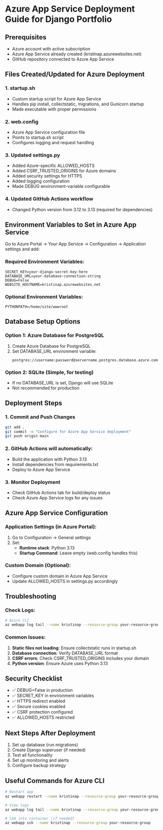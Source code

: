 # Azure App Service Deployment Guide for Django Portfolio

## Prerequisites

- Azure account with active subscription
- Azure App Service already created (kristinap.azurewebsites.net)
- GitHub repository connected to Azure App Service

## Files Created/Updated for Azure Deployment

### 1. startup.sh

- Custom startup script for Azure App Service
- Handles pip install, collectstatic, migrations, and Gunicorn startup
- Made executable with proper permissions

### 2. web.config

- Azure App Service configuration file
- Points to startup.sh script
- Configures logging and request handling

### 3. Updated settings.py

- Added Azure-specific ALLOWED_HOSTS
- Added CSRF_TRUSTED_ORIGINS for Azure domains
- Added security settings for HTTPS
- Added logging configuration
- Made DEBUG environment-variable configurable

### 4. Updated GitHub Actions workflow

- Changed Python version from 3.12 to 3.13 (required for dependencies)

## Environment Variables to Set in Azure App Service

Go to Azure Portal → Your App Service → Configuration → Application settings and add:

### Required Environment Variables:

```
SECRET_KEY=your-django-secret-key-here
DATABASE_URL=your-database-connection-string
DEBUG=False
WEBSITE_HOSTNAME=kristinap.azurewebsites.net
```

### Optional Environment Variables:

```
PYTHONPATH=/home/site/wwwroot
```

## Database Setup Options

### Option 1: Azure Database for PostgreSQL

1. Create Azure Database for PostgreSQL
2. Set DATABASE_URL environment variable:
   ```
   postgres://username:password@servername.postgres.database.azure.com:5432/databasename
   ```

### Option 2: SQLite (Simple, for testing)

- If no DATABASE_URL is set, Django will use SQLite
- Not recommended for production

## Deployment Steps

### 1. Commit and Push Changes

```bash
git add .
git commit -m "Configure for Azure App Service deployment"
git push origin main
```

### 2. GitHub Actions will automatically:

- Build the application with Python 3.13
- Install dependencies from requirements.txt
- Deploy to Azure App Service

### 3. Monitor Deployment

- Check GitHub Actions tab for build/deploy status
- Check Azure App Service logs for any issues

## Azure App Service Configuration

### Application Settings (in Azure Portal):

1. Go to Configuration → General settings
2. Set:
   - **Runtime stack**: Python 3.13
   - **Startup Command**: Leave empty (web.config handles this)

### Custom Domain (Optional):

- Configure custom domain in Azure App Service
- Update ALLOWED_HOSTS in settings.py accordingly

## Troubleshooting

### Check Logs:

```bash
# Azure CLI
az webapp log tail --name kristinap --resource-group your-resource-group
```

### Common Issues:

1. **Static files not loading**: Ensure collectstatic runs in startup.sh
2. **Database connection**: Verify DATABASE_URL format
3. **CSRF errors**: Check CSRF_TRUSTED_ORIGINS includes your domain
4. **Python version**: Ensure Azure uses Python 3.13

## Security Checklist

- ✅ DEBUG=False in production
- ✅ SECRET_KEY in environment variables
- ✅ HTTPS redirect enabled
- ✅ Secure cookies enabled
- ✅ CSRF protection configured
- ✅ ALLOWED_HOSTS restricted

## Next Steps After Deployment

1. Set up database (run migrations)
2. Create Django superuser (if needed)
3. Test all functionality
4. Set up monitoring and alerts
5. Configure backup strategy

## Useful Commands for Azure CLI

```bash
# Restart app
az webapp restart --name kristinap --resource-group your-resource-group

# View logs
az webapp log tail --name kristinap --resource-group your-resource-group

# SSH into container (if needed)
az webapp ssh --name kristinap --resource-group your-resource-group
```
